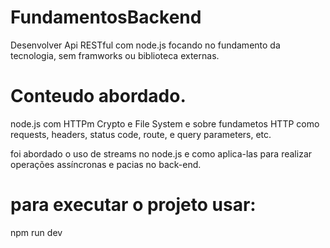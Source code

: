 # FundamentosBackend

Desenvolver Api RESTful com node.js focando no fundamento da tecnologia, sem framworks ou biblioteca externas.

# Conteudo abordado.

node.js com HTTPm Crypto e File System e sobre fundametos HTTP como requests, headers, status code, route, e query parameters, etc.

foi abordado o uso de streams no node.js e como aplica-las para realizar operações assíncronas e pacias no back-end.


# para executar o projeto usar:

npm run dev 




